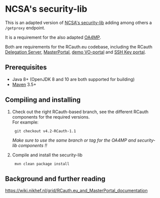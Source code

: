 # NCSA's security-lib

This is an adapted version of [NCSA's security-lib](https://github.com/ncsa/security-lib)
adding among others a `/getproxy` endpoint.

It is a requirement for the also adapted [OA4MP](https://github.com/rcauth-eu/OA4MP).

Both are requirements for the RCauth.eu codebase, including the RCauth
[Delegation Server](https://github.com/rcauth-eu/aarc-delegation-server),
[MasterPortal](https://github.com/rcauth-eu/aarc-master-portal),
[demo VO-portal](https://github.com/rcauth-eu/aarc-vo-portal) and
[SSH Key portal](https://github.com/rcauth-eu/aarc-ssh-portal).

## Prerequisites

* Java 8+ (OpenJDK 8 and 10 are both supported for building)
* [Maven](https://maven.apache.org/) 3.5+

## Compiling and installing

1. Check out the right RCauth-based branch, see the different RCauth components for the required versions.  
   For example:

        git checkout v4.2-RCauth-1.1

   *Make sure to use the same branch or tag for the OA4MP and security-lib components !!*

2. Compile and install the security-lib

        mvn clean package install

## Background and further reading

https://wiki.nikhef.nl/grid/RCauth.eu_and_MasterPortal_documentation
